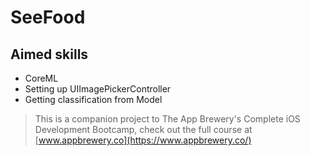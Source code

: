 # SeeFood

## Aimed skills
- CoreML
- Setting up UIImagePickerController
- Getting classification from Model

>This is a companion project to The App Brewery's Complete iOS Development Bootcamp, check out the full course at [www.appbrewery.co](https://www.appbrewery.co/)
